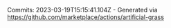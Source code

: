 Commits: 2023-03-19T15:15:41.104Z - Generated via https://github.com/marketplace/actions/artificial-grass
<br>
